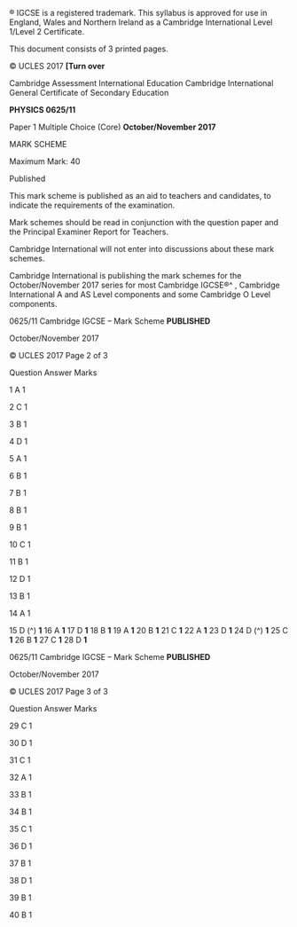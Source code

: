  ® IGCSE is a registered trademark. This syllabus is approved for use in England, Wales and Northern Ireland as a Cambridge International Level 1/Level 2 Certificate. 

 This document consists of 3 printed pages. 

© UCLES 2017 **[Turn over** 

 Cambridge Assessment International Education Cambridge International General Certificate of Secondary Education 

**PHYSICS 0625/11** 

Paper 1 Multiple Choice (Core) **October/November 2017** 

MARK SCHEME 

Maximum Mark: 40 

 Published 

This mark scheme is published as an aid to teachers and candidates, to indicate the requirements of the examination. 

Mark schemes should be read in conjunction with the question paper and the Principal Examiner Report for Teachers. 

Cambridge International will not enter into discussions about these mark schemes. 

Cambridge International is publishing the mark schemes for the October/November 2017 series for most Cambridge IGCSE®^ , Cambridge International A and AS Level components and some Cambridge O Level components. 


0625/11 Cambridge IGCSE – Mark Scheme **PUBLISHED** 

 October/November 2017 

© UCLES 2017 Page 2 of 3 

 Question Answer Marks 

 1 A 1 

 2 C 1 

 3 B 1 

 4 D 1 

 5 A 1 

 6 B 1 

 7 B 1 

 8 B 1 

 9 B 1 

 10 C 1 

 11 B 1 

 12 D 1 

 13 B 1 

 14 A 1 

15 D (^) **1** 16 A **1** 17 D **1** 18 B **1** 19 A **1** 20 B **1** 21 C **1** 22 A **1** 23 D **1** 24 D (^) **1** 25 C **1** 26 B **1** 27 C **1** 28 D **1** 


0625/11 Cambridge IGCSE – Mark Scheme **PUBLISHED** 

 October/November 2017 

© UCLES 2017 Page 3 of 3 

 Question Answer Marks 

 29 C 1 

 30 D 1 

 31 C 1 

 32 A 1 

 33 B 1 

 34 B 1 

 35 C 1 

 36 D 1 

 37 B 1 

 38 D 1 

 39 B 1 

 40 B 1 


